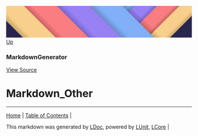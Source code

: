 ![](../Content/LDoc-banner-small.png "")
[Up](MarkdownGenerator.md)
### MarkdownGenerator
[View Source](MarkdownGenerator.md)
# Markdown_Other
---

[Home](../../README.md) | [Table of Contents](../../TableOfContents.md) | 


This markdown was generated by [LDoc](https://github.com/CodeSingularity/LDoc), powered by [LUnit](https://github.com/CodeSingularity/LUnit), [LCore](https://github.com/CodeSingularity/LCore) | 

